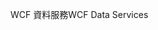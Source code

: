 <span data-ttu-id="f57ca-101">WCF 資料服務</span><span class="sxs-lookup"><span data-stu-id="f57ca-101">WCF Data Services</span></span>